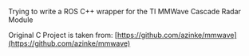 Trying to write a ROS C++ wrapper for the TI MMWave Cascade Radar Module

Original C Project is taken from: [https://github.com/azinke/mmwave](https://github.com/azinke/mmwave)
